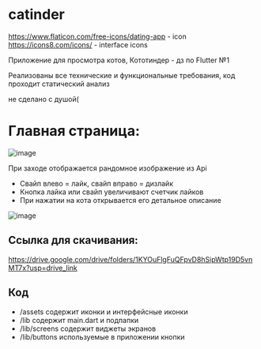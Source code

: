 # catinder
https://www.flaticon.com/free-icons/dating-app - icon
https://icons8.com/icons/ - interface icons

Приложение для просмотра котов, Кототиндер - дз по Flutter №1

Реализованы все технические и функциональные требования, код проходит статический анализ 

не сделано с душой(

# Главная страница:
![image](https://github.com/user-attachments/assets/fa0f0685-682d-41c4-9d5e-e076190bf1b7)

При заходе отображается рандомное изображение из Api
- Свайп влево = лайк, свайп вправо = дизлайк
- Кнопка лайка или свайп увеличивают счетчик лайков
- При нажатии на кота открывается его детальное описание

![image](https://github.com/user-attachments/assets/8a5bf4e0-5034-4b6e-a069-7dcfa6a7d235)

## Cсылка для скачивания:
https://drive.google.com/drive/folders/1KYOuFlgFuQFpvD8hSipWtp19D5vnMT7x?usp=drive_link


## Код
- /assets содержит иконки и интерфейсные иконки
- /lib содержит main.dart и подпапки
- /lib/screens содержит виджеты экранов
- /lib/buttons используемые в приложении кнопки

